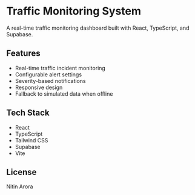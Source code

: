 # Traffic Monitoring System

A real-time traffic monitoring dashboard built with React, TypeScript, and Supabase.

## Features

- Real-time traffic incident monitoring
- Configurable alert settings
- Severity-based notifications
- Responsive design
- Fallback to simulated data when offline

## Tech Stack

- React
- TypeScript
- Tailwind CSS
- Supabase
- Vite

## License

Nitin Arora 

